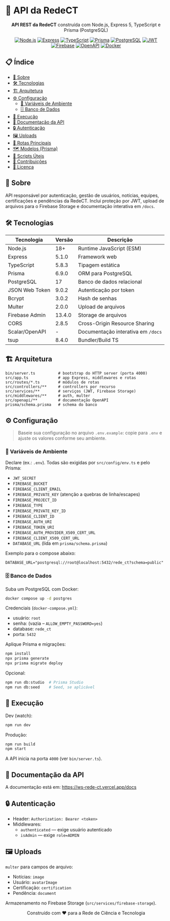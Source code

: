 # 🔧 API da RedeCT

<div align="center">

**API REST da RedeCT** construída com Node.js, Express 5, TypeScript e Prisma (PostgreSQL)

[![Node.js](https://img.shields.io/badge/Node.js-18+-339933?style=flat&logo=node.js)](https://nodejs.org/)
[![Express](https://img.shields.io/badge/Express-5.1.0-000000?style=flat&logo=express)](https://expressjs.com/)
[![TypeScript](https://img.shields.io/badge/TypeScript-5.8-3178C6?style=flat&logo=typescript)](https://www.typescriptlang.org/)
[![Prisma](https://img.shields.io/badge/Prisma-ORM-2D3748?style=flat&logo=prisma)](https://www.prisma.io/)
[![PostgreSQL](https://img.shields.io/badge/PostgreSQL-Database-336791?style=flat&logo=postgresql)](https://www.postgresql.org/)
[![JWT](https://img.shields.io/badge/JWT-Auth-000000?style=flat&logo=jsonwebtokens)](https://jwt.io/)
[![Firebase](https://img.shields.io/badge/Firebase-Storage-FFCA28?style=flat&logo=firebase)](https://firebase.google.com/)
[![OpenAPI](https://img.shields.io/badge/OpenAPI-Docs-6BA539?style=flat&logo=swagger)](https://swagger.io/specification/)
[![Docker](https://img.shields.io/badge/Docker-Compose-2496ED?style=flat&logo=docker)](https://www.docker.com/)

</div>

## 📋 Índice

- [🎯 Sobre](#-sobre)
- [🛠 Tecnologias](#-tecnologias)
- [🏗 Arquitetura](#-arquitetura)
- [⚙️ Configuração](#️-configuração)
  - [🔐 Variáveis de Ambiente](#-variáveis-de-ambiente)
  - [🗄 Banco de Dados](#-banco-de-dados)
- [🚀 Execução](#-execução)
- [📘 Documentação da API](#-documentação-da-api)
- [🔒 Autenticação](#-autenticação)
- [🖼 Uploads](#-uploads)
- [🧭 Rotas Principais](#-rotas-principais)
- [🗺 Modelos (Prisma)](#-modelos-prisma)
- [🧰 Scripts Úteis](#-scripts-úteis)
- [🙌 Contribuições](#-contribuições)
- [📄 Licença](#-licença)

## 🎯 Sobre

API responsável por autenticação, gestão de usuários, notícias, equipes, certificações e pendências da RedeCT. Inclui proteção por JWT, upload de arquivos para o Firebase Storage e documentação interativa em `/docs`.

## 🛠 Tecnologias

| Tecnologia | Versão | Descrição |
|------------|--------|-----------|
| Node.js | 18+ | Runtime JavaScript (ESM) |
| Express | 5.1.0 | Framework web |
| TypeScript | 5.8.3 | Tipagem estática |
| Prisma | 6.9.0 | ORM para PostgreSQL |
| PostgreSQL | 17 | Banco de dados relacional |
| JSON Web Token | 9.0.2 | Autenticação por token |
| Bcrypt | 3.0.2 | Hash de senhas |
| Multer | 2.0.0 | Upload de arquivos |
| Firebase Admin | 13.4.0 | Storage de arquivos |
| CORS | 2.8.5 | Cross-Origin Resource Sharing |
| Scalar/OpenAPI | - | Documentação interativa em `/docs` |
| tsup | 8.4.0 | Bundler/Build TS |

## 🏗 Arquitetura

```
bin/server.ts          # bootstrap do HTTP server (porta 4000)
src/app.ts             # app Express, middlewares e rotas
src/routes/*.ts        # módulos de rotas
src/controllers/**     # controllers por recurso
src/services/**        # serviços (JWT, Firebase Storage)
src/middlewares/**     # auth, multer
src/openapi/**         # documentação OpenAPI
prisma/schema.prisma   # schema do banco
```

## ⚙️ Configuração

> Baseie sua configuração no arquivo `.env.example`: copie para `.env` e ajuste os valores conforme seu ambiente.

### 🔐 Variáveis de Ambiente

Declare (ex.: `.env`). Todas são exigidas por `src/config/env.ts` e pelo Prisma:

- `JWT_SECRET`
- `FIREBASE_BUCKET`
- `FIREBASE_CLIENT_EMAIL`
- `FIREBASE_PRIVATE_KEY` (atenção a quebras de linha/escapes)
- `FIREBASE_PROJECT_ID`
- `FIREBASE_TYPE`
- `FIREBASE_PRIVATE_KEY_ID`
- `FIREBASE_CLIENT_ID`
- `FIREBASE_AUTH_URI`
- `FIREBASE_TOKEN_URI`
- `FIREBASE_AUTH_PROVIDER_X509_CERT_URL`
- `FIREBASE_CLIENT_X509_CERT_URL`
- `DATABASE_URL` (lida em `prisma/schema.prisma`)

Exemplo para o compose abaixo:

```
DATABASE_URL="postgresql://root@localhost:5432/rede_ct?schema=public"
```

### 🗄 Banco de Dados

Suba um PostgreSQL com Docker:

```bash
docker compose up -d postgres
```

Credenciais (`docker-compose.yml`):
- usuário: `root`
- senha: (vazia – `ALLOW_EMPTY_PASSWORD=yes`)
- database: `rede_ct`
- porta: `5432`

Aplique Prisma e migrações:

```bash
npm install
npx prisma generate
npx prisma migrate deploy
```

Opcional:

```bash
npm run db:studio  # Prisma Studio
npm run db:seed    # Seed, se aplicável
```

## 🚀 Execução

Dev (watch):

```bash
npm run dev
```

Produção:

```bash
npm run build
npm start
```

A API inicia na porta `4000` (ver `bin/server.ts`).

## 📘 Documentação da API

A documentação está em: https://ws-rede-ct.vercel.app/docs

## 🔒 Autenticação

- Header: `Authorization: Bearer <token>`
- Middlewares:
  - `authenticated` — exige usuário autenticado
  - `isAdmin` — exige `role=ADMIN`

## 🖼 Uploads

`multer` para campos de arquivo:
- Notícias: `image`
- Usuário: `avatarImage`
- Certificação: `certification`
- Pendência: `document`

Armazenamento no Firebase Storage (`src/services/firebase-storage`).

<div align="center">

Construído com ❤️ para a Rede de Ciência e Tecnologia

</div>